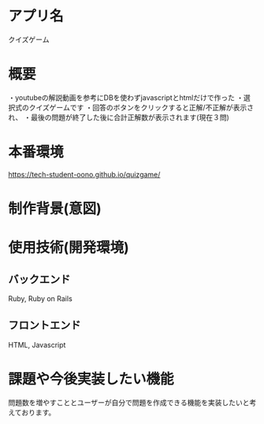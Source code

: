 # アプリ名
クイズゲーム

# 概要
・youtubeの解説動画を参考にDBを使わずjavascriptとhtmlだけで作った
・選択式のクイズゲームです
・回答のボタンをクリックすると正解/不正解が表示され、
・最後の問題が終了した後に合計正解数が表示されます(現在３問)

# 本番環境
https://tech-student-oono.github.io/quizgame/

# 制作背景(意図)


# 使用技術(開発環境)
## バックエンド
Ruby, Ruby on Rails
## フロントエンド
HTML, Javascript

# 課題や今後実装したい機能
問題数を増やすこととユーザーが自分で問題を作成できる機能を実装したいと考えております。
